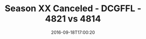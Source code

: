 ---
title: Season XX Canceled - DCGFFL - 4821 vs 4814
teams_score:
- team: 4821
  score:
- team: 4814
  score: 14
mvp: L. Diep (N. Yellow); B. Sanders (Forest)
game-ball: R. Boyle (N. Yellow); C. Babb (Forest)
season: 13
week: 2
date: '2016-09-18T17:00:20'
pageid: season-13-week-2-september-18-2016-4821-vs-4814
---